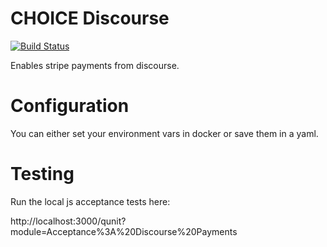 # CHOICE Discourse

[![Build Status](https://travis-ci.org/choiceaustralia/discourse-payments.svg?branch=master)](https://travis-ci.org/choiceaustralia/discourse-payments)

Enables stripe payments from discourse.

# Configuration

You can either set your environment vars in docker or save them in a yaml.

# Testing

Run the local js acceptance tests here:

http://localhost:3000/qunit?module=Acceptance%3A%20Discourse%20Payments
